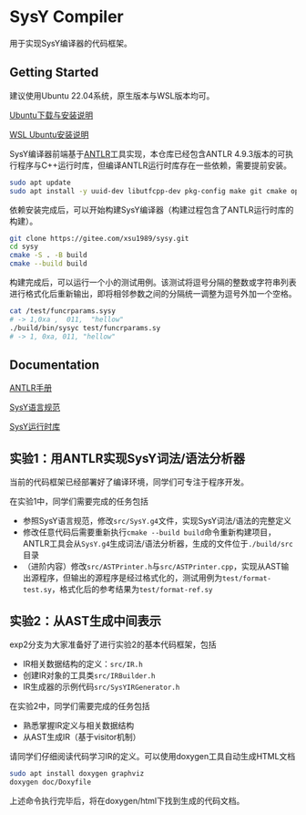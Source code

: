 # SysY Compiler

用于实现SysY编译器的代码框架。

## Getting Started

建议使用Ubuntu 22.04系统，原生版本与WSL版本均可。

[Ubuntu下载与安装说明](https://ubuntu.com/download/desktop)

[WSL Ubuntu安装说明](https://learn.microsoft.com/en-us/windows/wsl/install)

SysY编译器前端基于[ANTLR](https://www.antlr.org/index.html)工具实现，本仓库已经包含ANTLR 4.9.3版本的可执行程序与C++运行时库，但编译ANTLR运行时库存在一些依赖，需要提前安装。

```bash
sudo apt update
sudo apt install -y uuid-dev libutfcpp-dev pkg-config make git cmake openjdk-11-jre
```

依赖安装完成后，可以开始构建SysY编译器（构建过程包含了ANTLR运行时库的构建）。

```bash
git clone https://gitee.com/xsu1989/sysy.git
cd sysy
cmake -S . -B build
cmake --build build
```

构建完成后，可以运行一个小的测试用例。该测试将逗号分隔的整数或字符串列表进行格式化后重新输出，即将相邻参数之间的分隔统一调整为逗号外加一个空格。

```bash
cat /test/funcrparams.sysy
# -> 1,0xa ,  011,	"hellow"
./build/bin/sysyc test/funcrparams.sy
# -> 1, 0xa, 011, "hellow"
```

## Documentation

[ANTLR手册](doc/The%20Definitive%20ANTLR%204%20Reference.pdf)

[SysY语言规范](doc/sysy-2022-spec.pdf)

[SysY运行时库](doc/sysy-2022-runtime.pdf)

## 实验1：用ANTLR实现SysY词法/语法分析器  

当前的代码框架已经部署好了编译环境，同学们可专注于程序开发。

在实验1中，同学们需要完成的任务包括

- 参照SysY语言规范，修改`src/SysY.g4`文件，实现SysY词法/语法的完整定义
- 修改任意代码后需要重新执行`cmake --build build`命令重新构建项目，ANTLR工具会从`SysY.g4`生成词法/语法分析器，生成的文件位于`./build/src`目录
- （进阶内容）修改`src/ASTPrinter.h`与`src/ASTPrinter.cpp`，实现从AST输出源程序，但输出的源程序是经过格式化的，测试用例为`test/format-test.sy`，格式化后的参考结果为`test/format-ref.sy`

## 实验2：从AST生成中间表示

exp2分支为大家准备好了进行实验2的基本代码框架，包括

- IR相关数据结构的定义：`src/IR.h`
- 创建IR对象的工具类`src/IRBuilder.h`
- IR生成器的示例代码`src/SysYIRGenerator.h`

在实验2中，同学们需要完成的任务包括

- 熟悉掌握IR定义与相关数据结构
- 从AST生成IR（基于visitor机制）

请同学们仔细阅读代码学习IR的定义。可以使用doxygen工具自动生成HTML文档

```bash
sudo apt install doxygen graphviz
doxygen doc/Doxyfile
```

上述命令执行完毕后，将在doxygen/html下找到生成的代码文档。